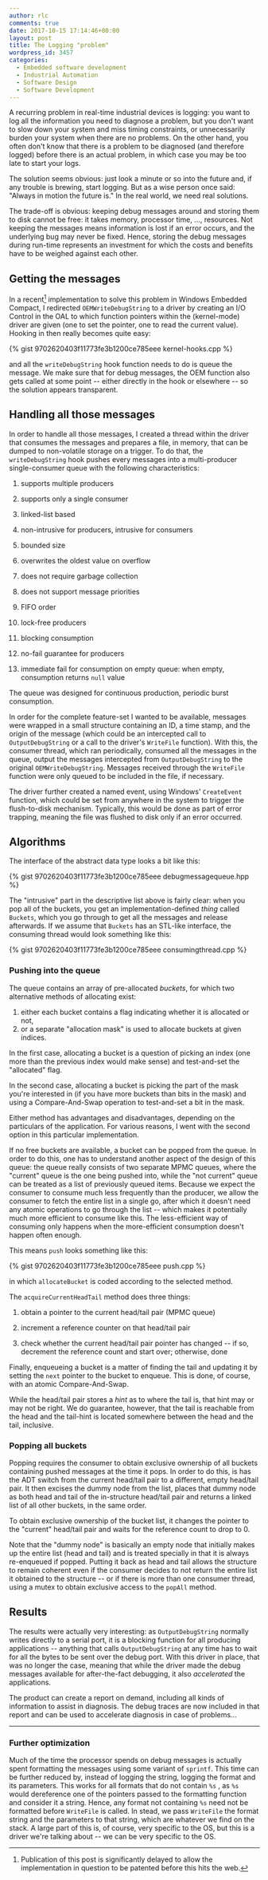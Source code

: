 ```yaml
---
author: rlc
comments: true
date: 2017-10-15 17:14:46+00:00
layout: post
title: The Logging "problem"
wordpress_id: 3457
categories:
  - Embedded software development
  - Industrial Automation
  - Software Design
  - Software Development
---
```


A recurring problem in real-time industrial devices is logging: you want to log all the information you need to diagnose a problem, but you don't want to slow down your system and miss timing constraints, or unnecessarily burden your system when there are no problems. On the other hand, you often don't know that there is a problem to be diagnosed (and therefore logged) before there is an actual problem, in which case you may be too late to start your logs.

The solution seems obvious: just look a minute or so into the future and, if any trouble is brewing, start logging. But as a wise person once said: "Always in motion the future is."
In the real world, we need real solutions.

<!--more-->

The trade-off is obvious: keeping debug messages around and storing them to disk cannot be free: it takes memory, processor time, ..., resources. Not keeping the messages means information is lost if an error occurs, and the underlying bug may never be fixed. Hence, storing the debug messages during run-time represents an investment for which the costs and benefits have to be weighed against each other.

## Getting the messages

In a recent[^1] implementation to solve this problem in Windows Embedded Compact, I redirected `OEMWriteDebugString` to a driver by creating an I/O Control in the OAL to which function pointers within the (kernel-mode) driver are given (one to set the pointer, one to read the current value). Hooking in then really becomes quite easy:

[^1]: Publication of this post is significantly delayed to allow the implementation in question to be patented before this hits the web.

{% gist 9702620403f11773fe3b1200ce785eee kernel-hooks.cpp %}

and all the `writeDebugString` hook function needs to do is queue the message. We make sure that for debug messages, the OEM function also gets called at some point -- either directly in the hook or elsewhere -- so the solution appears transparent.

## Handling all those messages

In order to handle all those messages, I created a thread within the driver that consumes the messages and prepares a file, in memory, that can be dumped to non-volatile storage on a trigger. To do that, the `writeDebugString` hook pushes every messages into a multi-producer single-consumer queue with the following characteristics:

1. supports multiple producers

2. supports only a single consumer

3. linked-list based

4. non-intrusive for producers, intrusive for consumers

5. bounded size

6. overwrites the oldest value on overflow

7. does not require garbage collection

8. does not support message priorities

9. FIFO order

10. lock-free producers

11. blocking consumption

12. no-fail guarantee for producers

13. immediate fail for consumption on empty queue: when empty, consumption returns `null` value

The queue was designed for continuous production, periodic burst consumption.

In order for the complete feature-set I wanted to be available, messages were wrapped in a small structure containing an ID, a time stamp, and the origin of the message (which could be an intercepted call to `OutputDebugString` or a call to the driver's `WriteFile` function). With this, the consumer thread, which ran periodically, consumed all the messages in the queue, output the messages intercepted from `OutputDebugString` to the original `OEMWriteDebugString`. Messages received through the `WriteFile` function were only queued to be included in the file, if necessary.

The driver further created a named event, using Windows' `CreateEvent` function, which could be set from anywhere in the system to trigger the flush-to-disk mechanism. Typically, this would be done as part of error trapping, meaning the file was flushed to disk only if an error occurred.

## Algorithms

The interface of the abstract data type looks a bit like this:

{% gist 9702620403f11773fe3b1200ce785eee debugmessagequeue.hpp %}

The "intrusive" part in the descriptive list above is fairly clear: when you pop all of the buckets, you get an implementation-defined _thing_ called `Buckets`, which you go through to get all the messages and release afterwards. If we assume that `Buckets` has an STL-like interface, the consuming thread would look something like this:

{% gist 9702620403f11773fe3b1200ce785eee consumingthread.cpp %}

### Pushing into the queue

The queue contains an array of pre-allocated _buckets_, for which two alternative methods of allocating exist:

1. either each bucket contains a flag indicating whether it is allocated or not,
2. or a separate "allocation mask" is used to allocate buckets at given indices.

In the first case, allocating a bucket is a question of picking an index (one more than the previous index would make sense) and test-and-set the "allocated" flag.

In the second case, allocating a bucket is picking the part of the mask you're interested in (if you have more buckets than bits in the mask) and using a Compare-And-Swap operation to test-and-set a bit in the mask.

Either method has advantages and disadvantages, depending on the particulars of the application. For various reasons, I went with the second option in this particular implementation.

If no free buckets are available, a bucket can be popped from the queue. In order to do this, one has to understand another aspect of the design of this queue: the queue really consists of two separate MPMC queues, where the "current" queue is the one being pushed into, while the "not current" queue can be treated as a list of previously queued items. Because we expect the consumer to consume much less frequently than the producer, we allow the consumer to fetch the entire list in a single go, after which it doesn't need any atomic operations to go through the list -- which makes it potentially much more efficient to consume like this. The less-efficient way of consuming only happens when the more-efficient consumption doesn't happen often enough.

This means `push` looks something like this:

{% gist 9702620403f11773fe3b1200ce785eee push.cpp %}

in which `allocateBucket` is coded according to the selected method.

The `acquireCurrentHeadTail` method does three things:

1. obtain a pointer to the current head/tail pair (MPMC queue)

2. increment a reference counter on that head/tail pair

3. check whether the current head/tail pair pointer has changed -- if so, decrement the reference count and start over; otherwise, done

Finally, enqueueing a bucket is a matter of finding the tail and updating it by setting the `next` pointer to the bucket to enqueue. This is done, of course, with an atomic Compare-And-Swap.

While the head/tail pair stores a _hint_ as to where the tail is, that hint may or may not be right. We do guarantee, however, that the tail is reachable from the head and the tail-hint is located somewhere between the head and the tail, inclusive.

### Popping all buckets

Popping requires the consumer to obtain exclusive ownership of all buckets containing pushed messages at the time it pops. In order to do this, is has the ADT switch from the current head/tail pair to a different, empty head/tail pair. It then excises the dummy node from the list, places that dummy node as both head and tail of the in-structure head/tail pair and returns a linked list of all other buckets, in the same order.

To obtain exclusive ownership of the bucket list, it changes the pointer to the "current" head/tail pair and waits for the reference count to drop to 0.

Note that the "dummy node" is basically an empty node that initially makes up the entire list (head and tail) and is treated specially in that it is always re-enqueued if popped. Putting it back as head and tail allows the structure to remain coherent even if the consumer decides to not return the entire list it obtained to the structure -- or if there is more than one consumer thread, using a mutex to obtain exclusive access to the `popAll` method.

## Results

The results were actually very interesting: as `OutputDebugString` normally writes directly to a serial port, it is a blocking function for all producing applications -- anything that calls `OutputDebugString` at any time has to wait for all the bytes to be sent over the debug port. With this driver in place, that was no longer the case, meaning that while the driver made the debug messages available for after-the-fact debugging, it also _accelerated_ the applications.

The product can create a report on demand, including all kinds of information to assist in diagnosis. The debug traces are now included in that report and can be used to accelerate diagnosis in case of problems...

---

### Further optimization

Much of the time the processor spends on debug messages is actually spent formatting the messages using some variant of `sprintf`. This time can be further reduced by, instead of logging the string, logging the format and its parameters. This works for all formats that do not contain `%s` , as `%s` would dereference one of the pointers passed to the formatting function and consider it a string. Hence, any format not containing `%s` need not be formatted before `WriteFile` is called. In stead, we pass `WriteFile` the format string and the parameters to that string, which are whatever we find on the stack. A large part of this is, of course, very specific to the OS, but this is a driver we're talking about -- we can be very specific to the OS.
